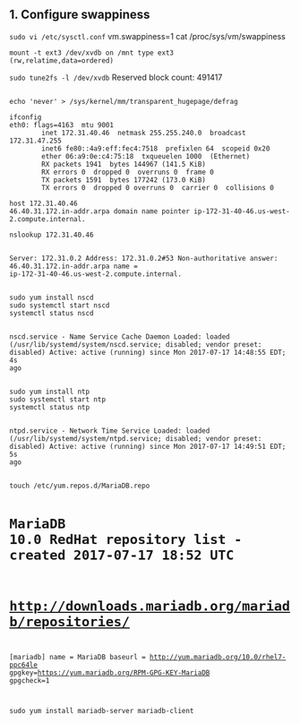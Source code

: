 ## 1. Configure swappiness
`sudo vi /etc/sysctl.conf`
vm.swappiness=1
cat /proc/sys/vm/swappiness</code>

<code>mount -t ext3
/dev/xvdb on /mnt type ext3 (rw,relatime,data=ordered)</code>

<code>sudo tune2fs -l /dev/xvdb</code>
Reserved block count:     491417

<code>
echo 'never' > /sys/kernel/mm/transparent_hugepage/defrag
</code>

<code>
ifconfig
eth0: flags=4163<UP,BROADCAST,RUNNING,MULTICAST>  mtu 9001
        inet 172.31.40.46  netmask 255.255.240.0  broadcast 172.31.47.255
        inet6 fe80::4a9:eff:fec4:7518  prefixlen 64  scopeid 0x20<link>
        ether 06:a9:0e:c4:75:18  txqueuelen 1000  (Ethernet)
        RX packets 1941  bytes 144967 (141.5 KiB)
        RX errors 0  dropped 0  overruns 0  frame 0
        TX packets 1591  bytes 177242 (173.0 KiB)
        TX errors 0  dropped 0 overruns 0  carrier 0  collisions 0
</code>

<code>
host 172.31.40.46
46.40.31.172.in-addr.arpa domain name pointer ip-172-31-40-46.us-west-2.compute.internal.
</code>

<code>
nslookup 172.31.40.46

Server:         172.31.0.2
Address:        172.31.0.2#53
Non-authoritative answer:
46.40.31.172.in-addr.arpa       name = ip-172-31-40-46.us-west-2.compute.internal.
</code>

<code>
sudo yum install nscd
sudo systemctl start nscd
systemctl status nscd

nscd.service - Name Service Cache Daemon
   Loaded: loaded (/usr/lib/systemd/system/nscd.service; disabled; vendor preset: disabled)
   Active: active (running) since Mon 2017-07-17 14:48:55 EDT; 4s ago
</code>

<code>
sudo yum install ntp
sudo systemctl start ntp
systemctl status ntp

ntpd.service - Network Time Service
   Loaded: loaded (/usr/lib/systemd/system/ntpd.service; disabled; vendor preset: disabled)
   Active: active (running) since Mon 2017-07-17 14:49:51 EDT; 5s ago
</code>

<code>
touch /etc/yum.repos.d/MariaDB.repo

# MariaDB 10.0 RedHat repository list - created 2017-07-17 18:52 UTC
# http://downloads.mariadb.org/mariadb/repositories/
[mariadb]
name = MariaDB
baseurl = http://yum.mariadb.org/10.0/rhel7-ppc64le
gpgkey=https://yum.mariadb.org/RPM-GPG-KEY-MariaDB
gpgcheck=1

sudo yum install mariadb-server mariadb-client
</code>
